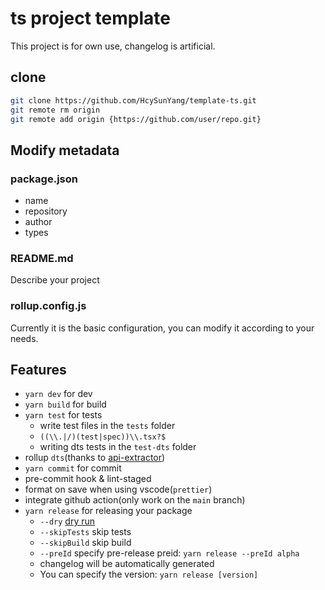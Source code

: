 # ts project template

This project is for own use, changelog is artificial.

## clone

```sh
git clone https://github.com/HcySunYang/template-ts.git
git remote rm origin
git remote add origin {https://github.com/user/repo.git}
```

## Modify metadata

### package.json

- name
- repository
- author
- types

### README.md

Describe your project

### rollup.config.js

Currently it is the basic configuration, you can modify it according to your needs.

## Features

- `yarn dev` for dev
- `yarn build` for build
- `yarn test` for tests
  - write test files in the `tests` folder
  - `((\\.|/)(test|spec))\\.tsx?$`
  - writing dts tests in the `test-dts` folder
- rollup `dts`(thanks to [api-extractor](https://api-extractor.com/))
- `yarn commit` for commit
- pre-commit hook & lint-staged
- format on save when using vscode(`prettier`)
- integrate github action(only work on the `main` branch)
- `yarn release` for releasing your package
  - `--dry` [dry run](https://docs.npmjs.com/cli/publish)
  - `--skipTests` skip tests
  - `--skipBuild` skip build
  - `--preId` specify pre-release preid: `yarn release --preId alpha`
  - changelog will be automatically generated
  - You can specify the version: `yarn release [version]`